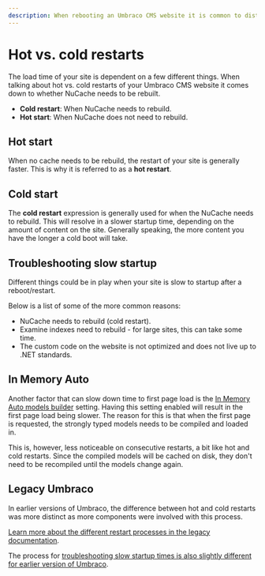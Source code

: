 ```yaml
---
description: When rebooting an Umbraco CMS website it is common to distinguish between hot and cold restarts depending on your setup.
---
```


# Hot vs. cold restarts

The load time of your site is dependent on a few different things. When talking about hot vs. cold restarts of your Umbraco CMS website it comes down to whether NuCache needs to be rebuilt.

* **Cold restart**: When NuCache needs to rebuild.
* **Hot start**: When NuCache does not need to rebuild.

## Hot start

When no cache needs to be rebuild, the restart of your site is generally faster. This is why it is referred to as a **hot restart**.

## Cold start

The **cold restart** expression is generally used for when the NuCache needs to rebuild. This will resolve in a slower startup time, depending on the amount of content on the site. Generally speaking, the more content you have the longer a cold boot will take.

## Troubleshooting slow startup

Different things could be in play when your site is slow to startup after a reboot/restart.

Below is a list of some of the more common reasons:

* NuCache needs to rebuild (cold restart).
* Examine indexes need to rebuild - for large sites, this can take some time.
* The custom code on the website is not optimized and does not live up to .NET standards.

## In Memory Auto

Another factor that can slow down time to first page load is the [In Memory Auto models builder](../templating/modelsbuilder/builder-modes.md#in-memory) setting. Having this setting enabled will result in the first page load being slower. The reason for this is that when the first page is requested, the strongly typed models needs to be compiled and loaded in. 

This is, however, less noticeable on consecutive restarts, a bit like hot and cold restarts. Since the compiled models will be cached on disk, they don't need to be recompiled until the models change again.

## Legacy Umbraco

In earlier versions of Umbraco, the difference between hot and cold restarts was more distinct as more components were involved with this process.

[Learn more about the different restart processes in the legacy documentation](https://our.umbraco.com/documentation/Reference/Events/Hot-vs-Cold-restarts).

The process for [troubleshooting slow startup times is also slightly different for earlier version of Umbraco](https://our.umbraco.com/documentation/Reference/Events/Troubleshooting-Slow-Startup).
